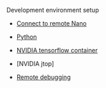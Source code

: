 Development environment setup

- [Connect to remote Nano](./connect%20to%20remote%20Nano.md)

- [Python](./python.md)

- [NVIDIA tensorflow container](./nvidia%20tensorflow%20container.md)

- [NVIDIA jtop]

- [Remote debugging](./remote%20debugging.md)
